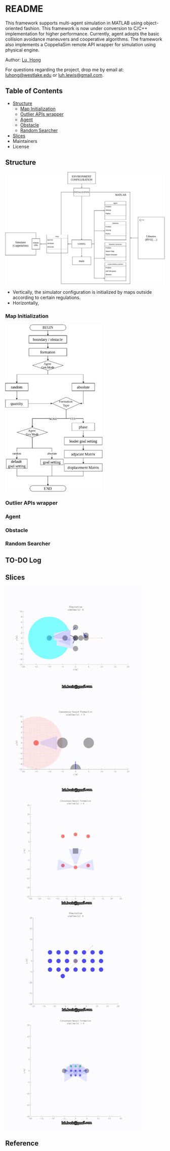 # README

This framework supports multi-agent simulation in MATLAB using object-oriented fashion. This framework is now under conversion to C/C++ implementation for higher performance. Currently, agent adopts the basic collision avoidance maneuvers and cooperative algorithms. The framework also implements a CoppeliaSim remote API wrapper for simulation using physical engine.

Author:  [Lu, Hong](http://www.lewissoft.com)

For questions regarding the project, drop me by email at: luhong@westlake.edu or luh.lewis@gmail.com.
## Table of Contents

- [Structure](#structure)
  - [Map Initialization](#Map-Initialization)
  - [Outlier APIs wrapper](#Outlier-APIs-wrapper)
  - [Agent](#Agent)
  - [Obstacle](#Obstacle)
  - [Random Searcher](#Random-Searcher)
- [Slices](#Slices)
- Maintainers
- License

## Structure

<img src="assets/structure.png" style="zoom:50%;" />

- Vertically, the simulator configuration is initialized by maps outside according to certain regulations.
- Horizontally,

### Map Initialization

<img src="assets/envInit.png" alt="init" style="zoom:60%;" />

### Outlier APIs wrapper

### Agent

### Obstacle

### Random Searcher

## TO-DO Log

## Slices

<img src="assets/single.gif" alt="single" style="zoom:67%;" />

<img src="assets/single2.gif" style="zoom:67%;" />

<img src="assets/circle.gif" style="zoom:67%;" />

<img src="assets/giveTheWay.gif" style="zoom:67%;" />

<img src="assets/easyWU.gif" style="zoom:67%;" />

## Reference

